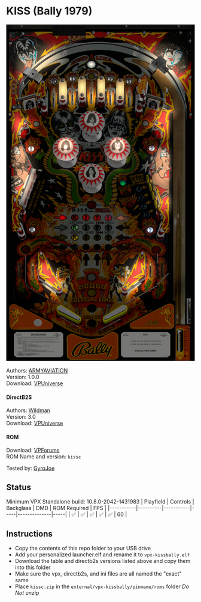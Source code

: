 # KISS (Bally 1979)

![Table Preview](preview.png)

Authors: [ARMYAVIATION](https://vpuniverse.com/profile/18348-armyaviation/)\
Version: 1.0.0\
Download: [VPUniverse](https://vpuniverse.com/files/file/5959-kiss-bally-1979/)

#### DirectB2S

Authors: [Wildman](https://vpuniverse.com/profile/5-wildman/)\
Version: 3.0\
Download: [VPUniverse](https://vpuniverse.com/files/file/4189-kiss-bally-1979/)

#### ROM

Download: [VPForums](https://www.vpforums.org/index.php?app=downloads&showfile=5459)\
ROM Name and version: `kissc`

Tested by: [GyroJoe](https://github.com/GyroJoe)

## Status 

Minimum VPX Standalone build: 10.8.0-2042-1431983
| Playfield | Controls | Backglass | DMD | ROM Required | FPS | 
|-----------|----------|-----------|-----|--------------|-----|
| :white_check_mark: | :white_check_mark: | :white_check_mark: | :white_check_mark: | :white_check_mark: | 60 |

## Instructions

- Copy the contents of this repo folder to your USB drive
- Add your personalized launcher.elf and rename it to `vpx-kissbally.elf`
- Download the table and directb2s versions listed above and copy them into this folder
- Make sure the vpx, directb2s, and ini files are all named the "exact" same
- Place `kissc.zip` in the `external/vpx-kissbally/pinmame/roms` folder *Do Not unzip*
